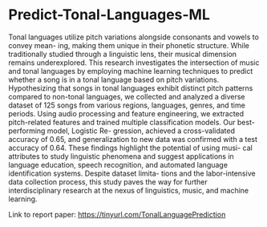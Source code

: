 # Predict-Tonal-Languages-ML

Tonal languages utilize pitch variations alongside consonants and vowels to convey mean-
ing, making them unique in their phonetic structure. While traditionally studied through
a linguistic lens, their musical dimension remains underexplored. This research investigates
the intersection of music and tonal languages by employing machine learning techniques to
predict whether a song is in a tonal language based on pitch variations. Hypothesizing that
songs in tonal languages exhibit distinct pitch patterns compared to non-tonal languages, we
collected and analyzed a diverse dataset of 125 songs from various regions, languages, genres,
and time periods. Using audio processing and feature engineering, we extracted pitch-related
features and trained multiple classification models. Our best-performing model, Logistic Re-
gression, achieved a cross-validated accuracy of 0.65, and generalization to new data was
confirmed with a test accuracy of 0.64. These findings highlight the potential of using musi-
cal attributes to study linguistic phenomena and suggest applications in language education,
speech recognition, and automated language identification systems. Despite dataset limita-
tions and the labor-intensive data collection process, this study paves the way for further
interdisciplinary research at the nexus of linguistics, music, and machine learning.

Link to report paper: https://tinyurl.com/TonalLanguagePrediction
